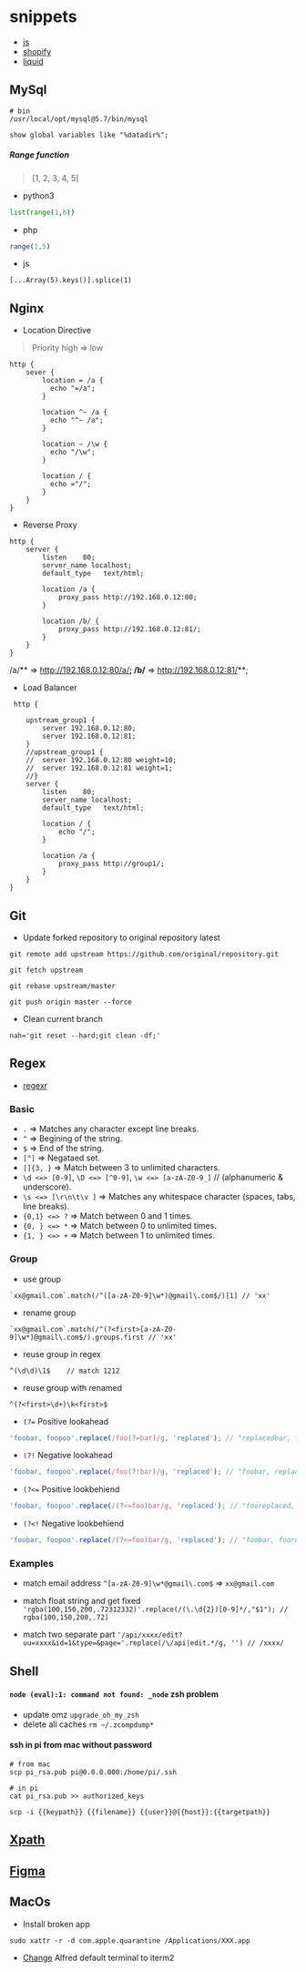 # snippets

- [js](./js/README.md)
- [shopify](./shopify/README.md)
- [liquid](./shopify/Liquid.md)

## MySql

```
# bin
/usr/local/opt/mysql@5.7/bin/mysql
```

```
show global variables like "%datadir%";
```

##### Range function
>[1, 2, 3, 4, 5]
 - python3
```python
list(range(1,6))
```
 - php
```php
range(1,5)
```
 - js
```
[...Array(5).keys()].splice(1)
```

## Nginx

- Location Directive

> Priority high => low

```
http {
    sever {
        location = /a {
          echo "=/a";
        }

        location ^~ /a {
          echo "^~ /a";
        }

        location ~ /\w {
          echo "/\w";
        }

        location / {
          echo ="/";
        }
    }
}
```

- Reverse Proxy

```
http {
    server {
        listen    80;
        server_name localhost;
        default_type   text/html;

        location /a {
            proxy_pass http://192.168.0.12:80;
        }

        location /b/ {
            proxy_pass http://192.168.0.12:81/;
        }
    }
}
```

/a/** => http://192.168.0.12:80/a/**;
/b/** => http://192.168.0.12:81/**;

- Load Balancer

```
 http {

    upstream_group1 {
        server 192.168.0.12:80;
        server 192.168.0.12:81;
    }
    //upstream_group1 {
    //  server 192.168.0.12:80 weight=10;
    //  server 192.168.0.12:81 weight=1;
    //}
    server {
        listen    80;
        server_name localhost;
        default_type   text/html;

        location / {
            echo "/";
        }

        location /a {
            proxy_pass http://group1/;
        }
    }
}
```

## Git

- Update forked repository to original repository latest

```
git remote add upstream https://github.com/original/repository.git

git fetch upstream

git rebase upstream/master

git push origin master --force
```

- Clean current branch

```
nah='git reset --hard;git clean -df;'
```

## Regex

- [regexr](https://regexr.com/)

### Basic

- `.` => Matches any character except line breaks.
- `^` => Begining of the string.
- `$` => End of the string.
- `[^]` => Negataed set.
- `[]{3, }` => Match between 3 to unlimited characters.
- `\d <=> [0-9]`, `\D <=> [^0-9]`, `\w <=> [a-zA-Z0-9_]` // (alphanumeric & underscore).
- `\s <=> [\r\n\t\v ]` => Matches any whitespace character (spaces, tabs, line breaks).
- `{0,1} <=> ?` => Match between 0 and 1 times.
- `{0, } <=> *` => Match between 0 to unlimited times.
- `{1, } <=> +` => Match between 1 to unlimited times.

### Group

- use group

```
`xx@gmail.com`.match(/^([a-zA-Z0-9]\w*)@gmail\.com$/)[1] // 'xx'
```

- rename group

```
`xx@gmail.com`.match(/^(?<first>[a-zA-Z0-9]\w*)@gmail\.com$/).groups.first // 'xx'
```

- reuse group in regex

```
^(\d\d)\1$    // match 1212
```

- reuse group with renamed

```
^(?<first>\d+)\k<first>$
```

- `(?=` Positive lookahead

```js
'foobar, foopoo'.replace(/foo(?=bar)/g, 'replaced'); // "replacedbar, foopoo"
```

- `(?!` Negative lookahead

```js
'foobar, foopoo'.replace(/foo(?!bar)/g, 'replaced'); // "foobar, replacedpoo"
```

- `(?<=` Positive lookbehiend

```js
'foobar, foopoo'.replace(/(?<=foo)bar/g, 'replaced'); // "fooreplaced, foopoo"
```

- `(?<!` Negative lookbehiend

```js
'foobar, foopoo'.replace(/(?<=foo)bar/g, 'replaced'); // "foobar, fooreplaced"
```

### Examples

- match email address
  `^[a-zA-Z0-9]\w*@gmail\.com$` => `xx@gmail.com`

- match float string and get fixed
  `'rgba(100,150,200,.72312332)'.replace(/(\.\d{2})[0-9]*/,"$1"); // rgba(100,150,200,.72)`

- match two separate part
  `'/api/xxxx/edit?uu=xxxx&id=1&type=&page='.replace(/\/api|edit.*/g, '') // /xxxx/`

## Shell

#### `node (eval):1: command not found: _node` zsh problem

- update omz `upgrade_oh_my_zsh`
- delete all caches `rm ~/.zcompdump*`

#### ssh in pi from mac without password

```
# from mac
scp pi_rsa.pub pi@0.0.0.000:/home/pi/.ssh

# in pi
cat pi_rsa.pub >> authorized_keys

scp -i {{keypath}} {{filename}} {{user}}@{{host}}:{{targetpath}}
```

## [Xpath](http://xpather.com/)

## [Figma](https://www.figma.com/file/GAMKg6zWYqYId04ICOHOPq/funny?node-id=1%3A2)

## MacOs

 - Install broken app
```
sudo xattr -r -d com.apple.quarantine /Applications/XXX.app
```
 - [Change](https://github.com/stuartcryan/custom-iterm-applescripts-for-alfred) Alfred default terminal to iterm2
